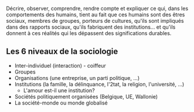 Décrire, observer, comprendre, rendre compte et expliquer ce qui, dans les comportements des humains, tient au fait que ces humains sont des êtres sociaux, membres de groupes, porteurs de cultures, qu'ils sont impliqués dans des rapports sociaux, qu'ils fabriquent des institutions… et qu'ils donnent à ces réalités qui les dépassent des significations durables.


## Les 6 niveaux de la sociologie 
- Inter-individuel (interaction) - coiffeur
- Groupes
- Organisations (une entreprise, un parti politique, ...)
- Institutions (la famille, la délinquance, l'2tat, la religion, l'université, ...)
	- L'amour est-il une institution?
- Sociétés politiquement organisées (Belgique, UE, Wallonie)
- La société-monde ou monde globalisé
